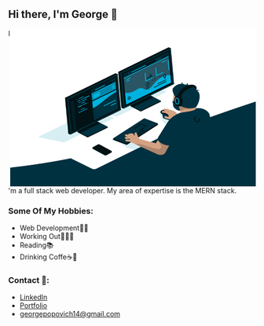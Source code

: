 ## Hi there, I'm George 👋

  <img align="right" alt="GIF" src="https://raw.githubusercontent.com/g-popovic/g-popovic/master/programmer.gif" width="500" height="320" />

I'm a full stack web developer. My area of expertise is the MERN stack.

### Some Of My Hobbies:

-   Web Development👨‍💻
-   Working Out🏃‍♂️💪
-   Reading📚
-   Drinking Coffe☕🤤

### Contact 📱:

-   <a href="https://linkedin.com/in/g-popovic">LinkedIn</a>
-   <a href="https://g-popovic.github.io">Portfolio</a>
-   georgepopovich14@gmail.com
